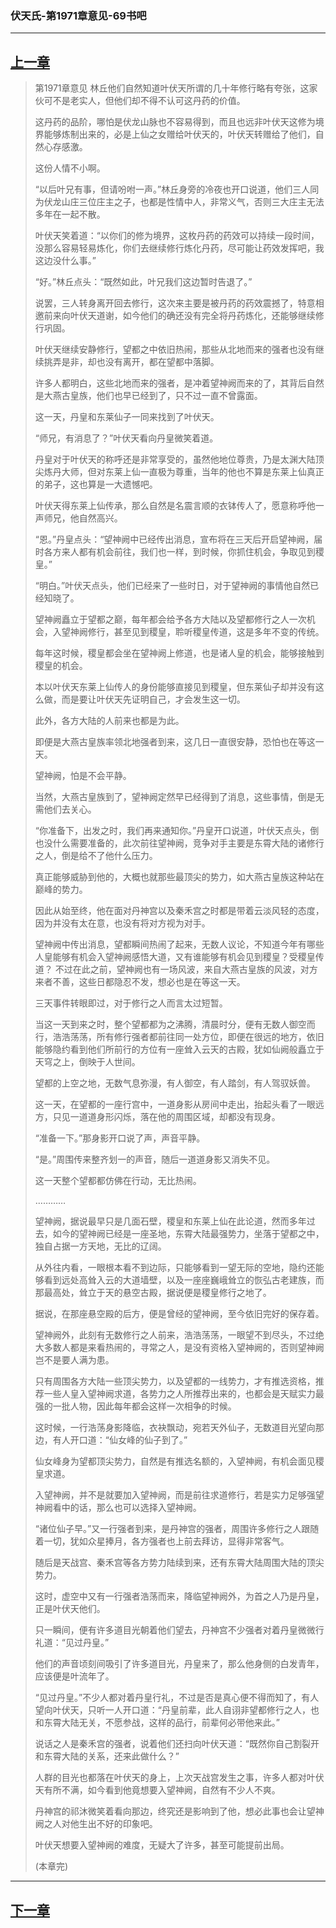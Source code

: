 ### 伏天氏-第1971章意见-69书吧

--------
[上一章](./48084890a56c9845be327c2560919b25.md)
--------


>
>
>
>第1971章意见
>林丘他们自然知道叶伏天所谓的几十年修行略有夸张，这家伙可不是老实人，但他们却不得不认可这丹药的价值。
>
>这丹药的品阶，哪怕是伏龙山脉也不容易得到，而且也远非叶伏天这修为境界能够炼制出来的，必是上仙之女赠给叶伏天的，叶伏天转赠给了他们，自然心存感激。
>
>这份人情不小啊。
>
>“以后叶兄有事，但请吩咐一声。”林丘身旁的冷夜也开口说道，他们三人同为伏龙山庄三位庄主之子，也都是性情中人，非常义气，否则三大庄主无法多年在一起不散。
>
>叶伏天笑着道：“以你们的修为境界，这枚丹药的药效可以持续一段时间，没那么容易轻易炼化，你们去继续修行炼化丹药，尽可能让药效发挥吧，我这边没什么事。”
>
>“好。”林丘点头：“既然如此，叶兄我们这边暂时告退了。”
>
>说罢，三人转身离开回去修行，这次来主要是被丹药的药效震撼了，特意相邀前来向叶伏天道谢，如今他们的确还没有完全将丹药炼化，还能够继续修行巩固。
>
>叶伏天继续安静修行，望都之中依旧热闹，那些从北地而来的强者也没有继续挑弄是非，却也没有离开，都在望都中落脚。
>
>许多人都明白，这些北地而来的强者，是冲着望神阙而来的了，其背后自然是大燕古皇族，他们也早已经到了，只不过一直不曾露面。
>
>这一天，丹皇和东莱仙子一同来找到了叶伏天。
>
>“师兄，有消息了？”叶伏天看向丹皇微笑着道。
>
>丹皇对于叶伏天的称呼还是非常享受的，虽然他地位尊贵，乃是太渊大陆顶尖炼丹大师，但对东莱上仙一直极为尊重，当年的他也不算是东莱上仙真正的弟子，这也算是一大遗憾吧。
>
>叶伏天得东莱上仙传承，那么自然是名震言顺的衣钵传人了，愿意称呼他一声师兄，他自然高兴。
>
>“恩。”丹皇点头：“望神阙中已经传出消息，宣布将在三天后开启望神阙，届时各方来人都有机会前往，我们也一样，到时候，你抓住机会，争取见到稷皇。”
>
>“明白。”叶伏天点头，他们已经来了一些时日，对于望神阙的事情他自然已经知晓了。
>
>望神阙矗立于望都之巅，每年都会给予各方大陆以及望都修行之人一次机会，入望神阙修行，甚至见到稷皇，聆听稷皇传道，这是多年不变的传统。
>
>每年这时候，稷皇都会坐在望神阙上修道，也是诸人皇的机会，能够接触到稷皇的机会。
>
>本以叶伏天东莱上仙传人的身份能够直接见到稷皇，但东莱仙子却并没有这么做，而是要让叶伏天先证明自己，才会发生这一切。
>
>此外，各方大陆的人前来也都是为此。
>
>即便是大燕古皇族率领北地强者到来，这几日一直很安静，恐怕也在等这一天。
>
>望神阙，怕是不会平静。
>
>当然，大燕古皇族到了，望神阙定然早已经得到了消息，这些事情，倒是无需他们去关心。
>
>“你准备下，出发之时，我们再来通知你。”丹皇开口说道，叶伏天点头，倒也没什么需要准备的，此次前往望神阙，竞争对手主要是东霄大陆的诸修行之人，倒是给不了他什么压力。
>
>真正能够威胁到他的，大概也就那些最顶尖的势力，如大燕古皇族这种站在巅峰的势力。
>
>因此从始至终，他在面对丹神宫以及秦禾宫之时都是带着云淡风轻的态度，因为并没有太在意，也没有将对方视为对手。
>
>望神阙中传出消息，望都瞬间热闹了起来，无数人议论，不知道今年有哪些人皇能够有机会入望神阙感悟大道，又有谁能够有机会见到稷皇？受稷皇传道？
>不过在此之前，望神阙也有一场风波，来自大燕古皇族的风波，对方来者不善，这些日都隐忍不发，想必也是在等这一天。
>
>三天事件转眼即过，对于修行之人而言太过短暂。
>
>当这一天到来之时，整个望都都为之沸腾，清晨时分，便有无数人御空而行，浩浩荡荡，所有修行强者都前往同一处方位，即便在很远的地方，依旧能够隐约看到他们所前行的方位有一座耸入云天的古殿，犹如仙阙般矗立于天穹之上，倒映于人世间。
>
>望都的上空之地，无数气息弥漫，有人御空，有人踏剑，有人驾驭妖兽。
>
>这一天，在望都的一座行宫中，一道身影从房间中走出，抬起头看了一眼远方，只见一道道身形闪烁，落在他的周围区域，却都没有现身。
>
>“准备一下。”那身影开口说了声，声音平静。
>
>“是。”周围传来整齐划一的声音，随后一道道身影又消失不见。
>
>这一天整个望都都仿佛在行动，无比热闹。
>
>…………
>
>望神阙，据说最早只是几面石壁，稷皇和东莱上仙在此论道，然而多年过去，如今的望神阙已经是一座圣地，东霄大陆最强势力，坐落于望都之中，独自占据一方天地，无比的辽阔。
>
>从外往内看，一眼根本看不到边际，只能够看到一望无际的空地，隐约还能够看到远处高耸入云的大道墙壁，以及一座座巍峨耸立的恢弘古老建族，而那最高处，耸立于天的悬空古殿，据说便是稷皇修行之地了。
>
>据说，在那座悬空殿的后方，便是曾经的望神阙，至今依旧完好的保存着。
>
>望神阙外，此刻有无数修行之人前来，浩浩荡荡，一眼望不到尽头，不过绝大多数人都是来看热闹的，寻常之人，是没有资格入望神阙的，否则望神阙岂不是要人满为患。
>
>只有周围各方大陆一些顶尖势力，以及望都的一线势力，才有推选资格，推荐一些人皇入望神阙求道，各势力之人所推荐出来的，也都会是天赋实力最强的一批人物，因此每年都会这样一次相争的时候。
>
>这时候，一行浩荡身影降临，衣袂飘动，宛若天外仙子，无数道目光望向那边，有人开口道：“仙女峰的仙子到了。”
>
>仙女峰身为望都顶尖势力，自然是有推选名额的，入望神阙，有机会面见稷皇求道。
>
>入望神阙，并不是就要加入望神阙，而是前往求道修行，若是实力足够强望神阙看中的话，那么也可以选择入望神阙。
>
>“诸位仙子早。”又一行强者到来，是丹神宫的强者，周围许多修行之人跟随着一切，犹如众星捧月，各方强者也上前去拜访，显得非常客气。
>
>随后是天战宫、秦禾宫等各方势力陆续到来，还有东霄大陆周围大陆的顶尖势力。
>
>这时，虚空中又有一行强者浩荡而来，降临望神阙外，为首之人乃是丹皇，正是叶伏天他们。
>
>只一瞬间，便有许多道目光朝着他们望去，丹神宫不少强者对着丹皇微微行礼道：“见过丹皇。”
>
>他们的声音顷刻间吸引了许多道目光，丹皇来了，那么他身侧的白发青年，应该便是叶流年了。
>
>“见过丹皇。”不少人都对着丹皇行礼，不过是否是真心便不得而知了，有人望向叶伏天，只听一人开口道：“丹皇前辈，此人自诩非望都修行之人，也和东霄大陆无关，不愿参战，这样的品行，前辈何必带他来此。”
>
>说话之人是秦禾宫的强者，说着他们还扫向叶伏天道：“既然你自己割裂开和东霄大陆的关系，还来此做什么？”
>
>人群的目光也都落在叶伏天的身上，上次天战宫发生之事，许多人都对叶伏天有所不满，如今看到他竟想要入望神阙，自然有不少人不爽。
>
>丹神宫的祁沐微笑着看向那边，终究还是影响到了他，想必此事也会让望神阙之人对他生出不好的印象吧。
>
>叶伏天想要入望神阙的难度，无疑大了许多，甚至可能提前出局。
>
>(本章完)
>
>

--------
[下一章](./14c48024db2c298d45cc4bb22196ef51.md)
--------
